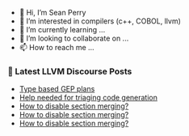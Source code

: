 - 👋 Hi, I’m Sean Perry
- 👀 I’m interested in compilers (c++, COBOL, llvm)
- 🌱 I’m currently learning ...
- 💞️ I’m looking to collaborate on ...
- 📫 How to reach me ...

<!---
s66perry/s66perry is a ✨ special ✨ repository because its `README.md` (this file) appears on your GitHub profile.
You can click the Preview link to take a look at your changes.
--->
### 📕 Latest LLVM Discourse Posts

<!-- DISCOURSE-LLVM:START -->
- [Type based GEP plans](https://discourse.llvm.org/t/type-based-gep-plans/87183#post_13)
- [Help needed for triaging code generation](https://discourse.llvm.org/t/help-needed-for-triaging-code-generation/87071#post_10)
- [How to disable section merging?](https://discourse.llvm.org/t/how-to-disable-section-merging/87151#post_14)
- [How to disable section merging?](https://discourse.llvm.org/t/how-to-disable-section-merging/87151#post_13)
- [How to disable section merging?](https://discourse.llvm.org/t/how-to-disable-section-merging/87151#post_12)
<!-- DISCOURSE-LLVM:END -->
